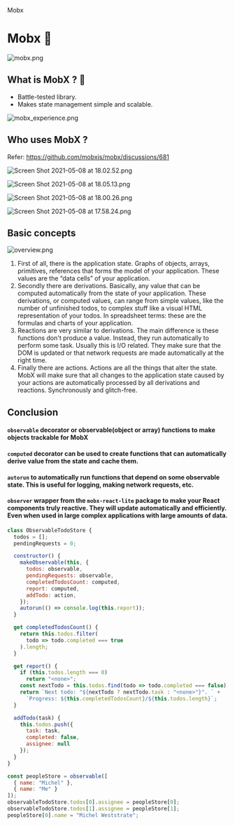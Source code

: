 Mobx


# Mobx 🌱

![mobx.png](../_resources/90ca180799ef4ffda8e9910fc267fe42.png)


## What is MobX ? 🤔
- Battle-tested library.
- Makes state management simple and scalable.

![mobx_experience.png](../_resources/ea6e2675d3e64534a8c354569f36fe55.png)

## Who uses MobX ?
Refer: https://github.com/mobxjs/mobx/discussions/681



![Screen Shot 2021-05-08 at 18.02.52.png](../_resources/87c359a0f69749df847726f4310e03fa.png)



![Screen Shot 2021-05-08 at 18.05.13.png](../_resources/74edaaeb21194f1787a21295ed867b3e.png)




![Screen Shot 2021-05-08 at 18.00.26.png](../_resources/0eb9a0402f16437ebe98805feb639ad4.png)



![Screen Shot 2021-05-08 at 17.58.24.png](../_resources/03fd39ca78584db0b56315d48109dad3.png)


## Basic concepts



![overview.png](../_resources/f4f45039fa0440d197f53c46e87bf141.png)

1. First of all, there is the application state. Graphs of objects, arrays, primitives, references that forms the model of your application. These values are the “data cells” of your application.
2. Secondly there are derivations. Basically, any value that can be computed automatically from the state of your application. These derivations, or computed values, can range from simple values, like the number of unfinished todos, to complex stuff like a visual HTML representation of your todos. In spreadsheet terms: these are the formulas and charts of your application.
3. Reactions are very similar to derivations. The main difference is these functions don't produce a value. Instead, they run automatically to perform some task. Usually this is I/O related. They make sure that the DOM is updated or that network requests are made automatically at the right time.
4. Finally there are actions. Actions are all the things that alter the state. MobX will make sure that all changes to the application state caused by your actions are automatically processed by all derivations and reactions. Synchronously and glitch-free.

## Conclusion
#### `observable` decorator or observable(object or array) functions to make objects trackable for MobX
#### `computed`  decorator can be used to create functions that can automatically derive value from the state and cache them.
####  `autorun` to automatically run functions that depend on some observable state. This is useful for logging, making network requests, etc.
#### `observer` wrapper from the `mobx-react-lite` package to make your React components truly reactive. They will update automatically and efficiently. Even when used in large complex applications with large amounts of data.
````javascript
class ObservableTodoStore {
  todos = [];
  pendingRequests = 0;

  constructor() {
    makeObservable(this, {
      todos: observable,
      pendingRequests: observable,
      completedTodosCount: computed,
      report: computed,
      addTodo: action,
    });
    autorun(() => console.log(this.report));
  }

  get completedTodosCount() {
    return this.todos.filter(
      todo => todo.completed === true
    ).length;
  }

  get report() {
    if (this.todos.length === 0)
      return "<none>";
    const nextTodo = this.todos.find(todo => todo.completed === false);
    return `Next todo: "${nextTodo ? nextTodo.task : "<none>"}". ` +
      `Progress: ${this.completedTodosCount}/${this.todos.length}`;
  }

  addTodo(task) {
    this.todos.push({
      task: task,
      completed: false,
      assignee: null
    });
  }
}
````

````javascript
const peopleStore = observable([
  { name: "Michel" },
  { name: "Me" }
]);
observableTodoStore.todos[0].assignee = peopleStore[0];
observableTodoStore.todos[1].assignee = peopleStore[1];
peopleStore[0].name = "Michel Weststrate";
````